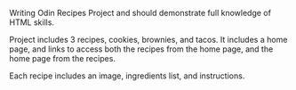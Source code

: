 Writing Odin Recipes Project and should demonstrate full knowledge of HTML skills.

Project includes 3 recipes, cookies, brownies, and tacos. It includes a home page, and links to access both the recipes from the home page, and the home page from the recipes. 

Each recipe includes an image, ingredients list, and instructions.